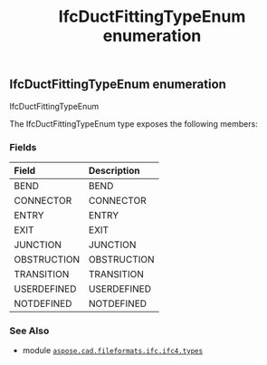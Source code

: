 ﻿---
title: IfcDuctFittingTypeEnum enumeration
second_title: Aspose.CAD for Python via .NET API References
description: 
type: docs
weight: 2580
url: /aspose.cad.fileformats.ifc.ifc4.types/ifcductfittingtypeenum/
is_root: false
---

## IfcDuctFittingTypeEnum enumeration

IfcDuctFittingTypeEnum



The IfcDuctFittingTypeEnum type exposes the following members:

### Fields
| Field | Description |
| :- | :- |
| BEND | BEND |
| CONNECTOR | CONNECTOR |
| ENTRY | ENTRY |
| EXIT | EXIT |
| JUNCTION | JUNCTION |
| OBSTRUCTION | OBSTRUCTION |
| TRANSITION | TRANSITION |
| USERDEFINED | USERDEFINED |
| NOTDEFINED | NOTDEFINED |



### See Also
* module [`aspose.cad.fileformats.ifc.ifc4.types`](..)
